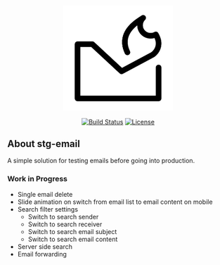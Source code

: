 <p align="center">
    <a href="https://wincisky.github.io/stg-email/" target="_blank"><img src="https://raw.githubusercontent.com/WinCisky/stg-email/refs/heads/main/static/burn.svg" width="250" alt="Laravel Logo"></a>
</p>

<p align="center">
    <a href="https://github.com/WinCisky/stg-email/actions"><img src="https://img.shields.io/github/actions/workflow/status/WinCisky/stg-email/deploy.yml" alt="Build Status"></a>
    <a href="https://github.com/WinCisky/stg-email/blob/main/LICENSE"><img src="https://img.shields.io/github/license/WinCisky/stg-email" alt="License"></a>
</p>


## About stg-email

A simple solution for testing emails before going into production.

### Work in Progress

- Single email delete
- Slide animation on switch from email list to email content on mobile
- Search filter settings
    - Switch to search sender
    - Switch to search receiver
    - Switch to search email subject
    - Switch to search email content
- Server side search
- Email forwarding